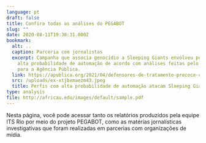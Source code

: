 ```yaml
---
language: pt
draft: false
title: Confira todas as análises do PEGABOT
slug: ""
date: 2020-08-11T19:30:31.000Z
bookmark:
  alt: ..
  caption: Parceria com jornalistas
  excerpt: Campanha que associa genocídio a Sleeping Giants envolveu perfis com
    alta probabilidade de automação de acordo com análises feitas pelo PegaBot
    para a Agência Pública.
  link: https://apublica.org/2021/04/defensores-de-tratamento-precoce-contra-a-covid-19-atacam-perfil-sleeping-giants/
  src: /uploads/ex-xtjbxmaezm43.jpeg
  title: Perfis com alta probabilidade de automação atacam Sleeping Giants no Twitter
type: analysis
file: http://africau.edu/images/default/sample.pdf
---
```

Nesta página, você pode acessar tanto os relatórios produzidos pela equipe ITS Rio por meio do projeto PEGABOT, como as matérias jornalísticas investigativas que foram realizadas em parcerias com organizações de mídia.